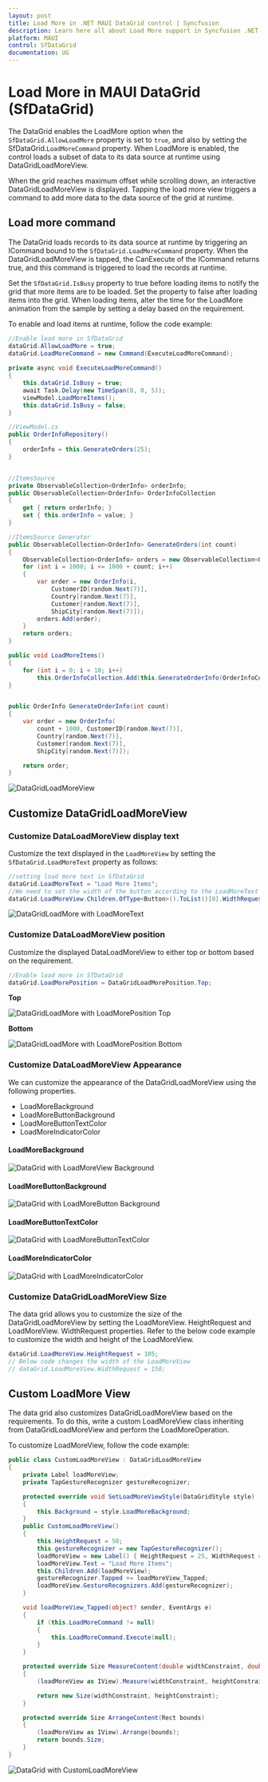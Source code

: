 ```yaml
---
layout: post
title: Load More in .NET MAUI DataGrid control | Syncfusion
description: Learn here all about Load More support in Syncfusion .NET MAUI DataGrid (SfDataGrid) control and more.
platform: MAUI
control: SfDataGrid
documentation: UG
---
```


# Load More in MAUI DataGrid (SfDataGrid)

The DataGrid enables the LoadMore option when the `SfDataGrid.AllowLoadMore` property is set to `true`, and also by setting the SfDataGrid.`LoadMoreCommand` property. When LoadMore is enabled, the control loads a subset of data to its data source at runtime using DataGridLoadMoreView.

When the grid reaches maximum offset while scrolling down, an interactive DataGridLoadMoreView is displayed. Tapping the load more view triggers a command to add more data to the data source of the grid at runtime.

## Load more command
The DataGrid loads records to its data source at runtime by triggering an ICommand bound to the `SfDataGrid.LoadMoreCommand` property. When the DataGridLoadMoreView is tapped, the CanExecute of the ICommand returns true, and this command is triggered to load the records at runtime.

Set the `SfDataGrid.IsBusy` property to true before loading items to notify the grid that more items are to be loaded. Set the property to false after loading items into the grid. When loading items, alter the time for the LoadMore animation from the sample by setting a delay based on the requirement.

To enable and load items at runtime, follow the code example:

```C# 
//Enable load more in SfDataGrid
dataGrid.AllowLoadMore = true;
dataGrid.LoadMoreCommand = new Command(ExecuteLoadMoreCommand);
 
private async void ExecuteLoadMoreCommand()
{
    this.dataGrid.IsBusy = true;
    await Task.Delay(new TimeSpan(0, 0, 5));
    viewModel.LoadMoreItems();
    this.dataGrid.IsBusy = false;
} 

//ViewModel.cs
public OrderInfoRepository()
{
    orderInfo = this.GenerateOrders(25);
}


//ItemsSource
private ObservableCollection<OrderInfo> orderInfo;
public ObservableCollection<OrderInfo> OrderInfoCollection
{
    get { return orderInfo; }
    set { this.orderInfo = value; }
}

//ItemsSource Generator
public ObservableCollection<OrderInfo> GenerateOrders(int count)
{
    ObservableCollection<OrderInfo> orders = new ObservableCollection<OrderInfo>();
    for (int i = 1000; i <= 1000 + count; i++)
    {
        var order = new OrderInfo(i, 
            CustomerID[random.Next(7)],
            Country[random.Next(7)], 
            Customer[random.Next(7)], 
            ShipCity[random.Next(7)]);
        orders.Add(order);
    }
    return orders;            
}

public void LoadMoreItems()
{
    for (int i = 0; i < 10; i++)
        this.OrderInfoCollection.Add(this.GenerateOrderInfo(OrderInfoCollection.Count));
}


public OrderInfo GenerateOrderInfo(int count)
{
    var order = new OrderInfo(
        count + 1000, CustomerID[random.Next(7)],
        Country[random.Next(7)],
        Customer[random.Next(7)],
        ShipCity[random.Next(7)]);

    return order;
}
```
![DataGridLoadMoreView](Images\loadmore\maui-datagrid-loadmoreview.gif)

## Customize DataGridLoadMoreView

### Customize DataLoadMoreView display text
Customize the text displayed in the `LoadMoreView` by setting the `SfDataGrid.LoadMoreText` property as follows:

```C#
//setting load more text in SfDataGrid
dataGrid.LoadMoreText = "Load More Items";
//We need to set the width of the button according to the LoadMoreText
dataGrid.LoadMoreView.Children.OfType<Button>().ToList()[0].WidthRequest = 150;
```
![DataGridLoadMore with LoadMoreText](Images\loadmore\maui-datagrid-loadmoreview-loadmoretext.png)

### Customize DataLoadMoreView position
Customize the displayed DataLoadMoreView to either top or bottom based on the requirement.

```C#
//Enable load more in SfDataGrid
dataGrid.LoadMorePosition = DataGridLoadMorePosition.Top;
```
**Top**

![DataGridLoadMore with LoadMorePosition Top](Images\loadmore\maui-datagrid-loadmoreview-loadmoreposition-top.png)


**Bottom**

![DataGridLoadMore with LoadMorePosition Bottom](Images\loadmore\maui-datagrid-loadmoreview-loadmoreposition-bottom.png)

### Customize DataLoadMoreView Appearance
We can customize the appearance of the DataGridLoadMoreView using the following properties.

* LoadMoreBackground
* LoadMoreButtonBackground
* LoadMoreButtonTextColor
* LoadMoreIndicatorColor

#### LoadMoreBackground
![DataGrid with LoadMoreView Background](Images\loadmore\maui-datagrid-loadmoreview-loadmoreview-background.png)


#### LoadMoreButtonBackground

![DataGrid with LoadMoreButton Background](Images\loadmore\maui-datagrid-loadmoreview-loadmore-button-background.png)
#### LoadMoreButtonTextColor

![DataGrid with LoadMoreButtonTextColor](Images\loadmore\maui-datagrid-loadmoreview-loadmoreview-button-textcolor.png)
#### LoadMoreIndicatorColor

![DataGrid with LoadMoreIndicatorColor](Images\loadmore\maui-datagrid-loadmoreview-loadmoreview-indicator-color.png)

### Customize DataGridLoadMoreView Size
The data grid allows you to customize the size of the DataGridLoadMoreView by setting the LoadMoreView. HeightRequest and LoadMoreView. WidthRequest properties. Refer to the below code example to customize the width and height of the LoadMoreView.

```C#
dataGrid.LoadMoreView.HeightRequest = 105;
// Below code changes the width of the LoadMoreView
// dataGrid.LoadMoreView.WidthRequest = 150;
```

## Custom LoadMore View
The data grid also customizes DataGridLoadMoreView based on the requirements. To do this, write a custom LoadMoreView class inheriting from DataGridLoadMoreView and perform the LoadMoreOperation.

To customize LoadMoreView, follow the code example:

```C#
public class CustomLoadMoreView : DataGridLoadMoreView
{
    private Label loadMoreView;
    private TapGestureRecognizer gestureRecognizer;

    protected override void SetLoadMoreViewStyle(DataGridStyle style)
    {
        this.Background = style.LoadMoreBackground;
    }
    public CustomLoadMoreView()
    {
        this.HeightRequest = 50;
        this.gestureRecognizer = new TapGestureRecognizer();
        loadMoreView = new Label() { HeightRequest = 25, WidthRequest = 150,HorizontalTextAlignment = TextAlignment.Center };
        loadMoreView.Text = "Load More Items";
        this.Children.Add(loadMoreView);
        gestureRecognizer.Tapped += loadMoreView_Tapped;
        loadMoreView.GestureRecognizers.Add(gestureRecognizer);
    }

    void loadMoreView_Tapped(object? sender, EventArgs e)
    {
        if (this.LoadMoreCommand != null)
        {
            this.LoadMoreCommand.Execute(null);
        }
    }

    protected override Size MeasureContent(double widthConstraint, double heightConstraint)
    {
        (loadMoreView as IView).Measure(widthConstraint, heightConstraint);

        return new Size(widthConstraint, heightConstraint);
    }

    protected override Size ArrangeContent(Rect bounds)
    {
        (loadMoreView as IView).Arrange(bounds);
        return bounds.Size;
    }
}
```
![DataGrid with CustomLoadMoreView](Images\loadmore\maui-datagrid-custom-loadmoreview.png)

